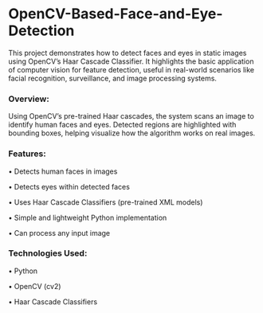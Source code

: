 # OpenCV-Based-Face-and-Eye-Detection
This project demonstrates how to detect faces and eyes in static images using OpenCV’s Haar Cascade Classifier. It highlights the basic application of computer vision for feature detection, useful in real-world scenarios like facial recognition, surveillance, and image processing systems.

### Overview: 
Using OpenCV’s pre-trained Haar cascades, the system scans an image to identify human faces and eyes. Detected regions are highlighted with bounding boxes, helping visualize how the algorithm works on real images.

### Features:
•	Detects human faces in images

•	Detects eyes within detected faces

•	Uses Haar Cascade Classifiers (pre-trained XML models)

•	Simple and lightweight Python implementation

•	Can process any input image

### Technologies Used:
•	Python

•	OpenCV (cv2)

•	Haar Cascade Classifiers
